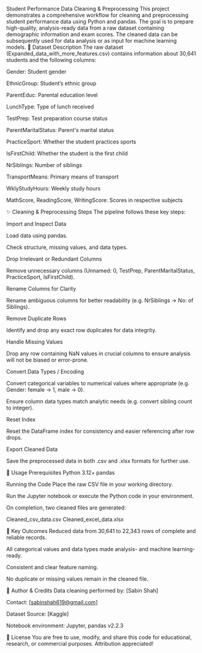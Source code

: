 Student Performance Data Cleaning & Preprocessing
This project demonstrates a comprehensive workflow for cleaning and preprocessing student performance data using Python and pandas. The goal is to prepare high-quality, analysis-ready data from a raw dataset containing demographic information and exam scores. The cleaned data can be subsequently used for data analysis or as input for machine learning models.
📂 Dataset Description
The raw dataset (Expanded_data_with_more_features.csv) contains information about 30,641 students and the following columns:

Gender: Student gender

EthnicGroup: Student’s ethnic group

ParentEduc: Parental education level

LunchType: Type of lunch received

TestPrep: Test preparation course status

ParentMaritalStatus: Parent's marital status

PracticeSport: Whether the student practices sports

IsFirstChild: Whether the student is the first child

NrSiblings: Number of siblings

TransportMeans: Primary means of transport

WklyStudyHours: Weekly study hours

MathScore, ReadingScore, WritingScore: Scores in respective subjects

✨ Cleaning & Preprocessing Steps
The pipeline follows these key steps:

Import and Inspect Data

Load data using pandas.

Check structure, missing values, and data types.

Drop Irrelevant or Redundant Columns

Remove unnecessary columns (Unnamed: 0, TestPrep, ParentMaritalStatus, PracticeSport, IsFirstChild).

Rename Columns for Clarity

Rename ambiguous columns for better readability (e.g. NrSiblings → No: of Siblings).

Remove Duplicate Rows

Identify and drop any exact row duplicates for data integrity.

Handle Missing Values

Drop any row containing NaN values in crucial columns to ensure analysis will not be biased or error-prone.

Convert Data Types / Encoding

Convert categorical variables to numerical values where appropriate (e.g. Gender: female → 1, male → 0).

Ensure column data types match analytic needs (e.g. convert sibling count to integer).

Reset Index

Reset the DataFrame index for consistency and easier referencing after row drops.

Export Cleaned Data

Save the preprocessed data in both .csv and .xlsx formats for further use.

📝 Usage
Prerequisites
Python 3.12+
pandas

Running the Code
Place the raw CSV file in your working directory.

Run the Jupyter notebook or execute the Python code in your environment.

On completion, two cleaned files are generated:

Cleaned_csv_data.csv
Cleaned_excel_data.xlsx

🧹 Key Outcomes
Reduced data from 30,641 to 22,343 rows of complete and reliable records.

All categorical values and data types made analysis- and machine learning-ready.

Consistent and clear feature naming.

No duplicate or missing values remain in the cleaned file.

🧑 Author & Credits
Data cleaning performed by: [Sabin Shah]

Contact: [sabinshah619@gmail.com]

Dataset Source: [Kaggle]

Notebook environment: Jupyter, pandas v2.2.3

📎 License
You are free to use, modify, and share this code for educational, research, or commercial purposes. Attribution appreciated!

